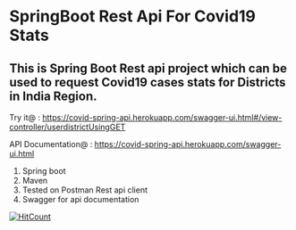 # SpringBoot Rest Api For Covid19 Stats 

## This is Spring Boot Rest api project which can be used to request Covid19 cases stats for Districts in India Region.

Try it@ : https://covid-spring-api.herokuapp.com/swagger-ui.html#/view-controller/userdistrictUsingGET

API Documentation@ : https://covid-spring-api.herokuapp.com/swagger-ui.html

1. Spring boot
2. Maven
3. Tested on Postman Rest api client
4. Swagger for api documentation

[![HitCount](http://hits.dwyl.com/AkshayKumarDhage/Covid19API.svg)](http://hits.dwyl.com/AkshayKumarDhage/Covid19API)
